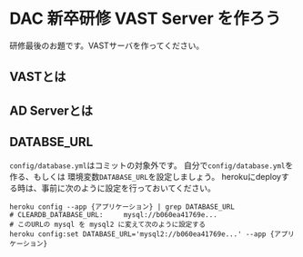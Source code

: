 # DAC 新卒研修 VAST Server を作ろう
研修最後のお題です。VASTサーバを作ってください。

## VASTとは

## AD Serverとは

## DATABSE_URL
`config/database.yml`はコミットの対象外です。
自分で`config/database.yml`を作る、もしくは 環境変数`DATABASE_URL`を設定しましょう。
herokuにdeployする時は、事前に次のように設定を行っておいてください。

```
heroku config --app {アプリケーション} | grep DATABASE_URL
# CLEARDB_DATABASE_URL:     mysql://b060ea41769e...
# このURLの mysql を mysql2 に変えて次のように設定する
heroku config:set DATABASE_URL='mysql2://b060ea41769e...' --app {アプリケーション}
```